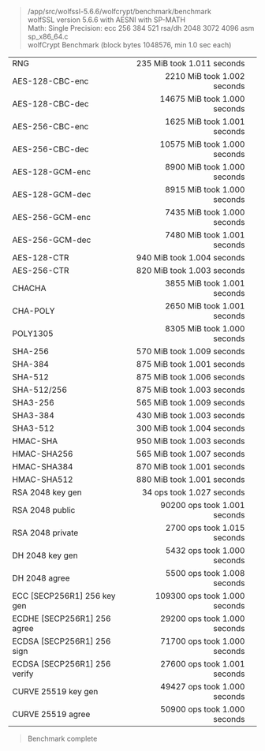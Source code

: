 > /app/src/wolfssl-5.6.6/wolfcrypt/benchmark/benchmark  
> wolfSSL version 5.6.6 with AESNI with SP-MATH  
> Math:   Single Precision: ecc 256 384 521 rsa/dh 2048 3072 4096 asm sp_x86_64.c  
> wolfCrypt Benchmark (block bytes 1048576, min 1.0 sec each)  

|  |  |  |
|:---|---:|---:|
| RNG                           |    235 MiB took 1.011 seconds |
| AES-128-CBC-enc               |   2210 MiB took 1.002 seconds |
| AES-128-CBC-dec               |  14675 MiB took 1.000 seconds |
| AES-256-CBC-enc               |   1625 MiB took 1.001 seconds |
| AES-256-CBC-dec               |  10575 MiB took 1.000 seconds |
| AES-128-GCM-enc               |   8900 MiB took 1.000 seconds |
| AES-128-GCM-dec               |   8915 MiB took 1.000 seconds |
| AES-256-GCM-enc               |   7435 MiB took 1.000 seconds |
| AES-256-GCM-dec               |   7480 MiB took 1.001 seconds |
| AES-128-CTR                   |    940 MiB took 1.004 seconds |
| AES-256-CTR                   |    820 MiB took 1.003 seconds |
| CHACHA                        |   3855 MiB took 1.001 seconds |
| CHA-POLY                      |   2650 MiB took 1.001 seconds |
| POLY1305                      |   8305 MiB took 1.000 seconds |
| SHA-256                       |    570 MiB took 1.009 seconds |
| SHA-384                       |    875 MiB took 1.001 seconds |
| SHA-512                       |    875 MiB took 1.006 seconds |
| SHA-512/256                   |    875 MiB took 1.003 seconds |
| SHA3-256                      |    565 MiB took 1.009 seconds |
| SHA3-384                      |    430 MiB took 1.003 seconds |
| SHA3-512                      |    300 MiB took 1.004 seconds |
| HMAC-SHA                      |    950 MiB took 1.003 seconds |
| HMAC-SHA256                   |    565 MiB took 1.007 seconds |
| HMAC-SHA384                   |    870 MiB took 1.001 seconds |
| HMAC-SHA512                   |    880 MiB took 1.001 seconds |
| RSA   2048            key gen |     34 ops took 1.027 seconds |
| RSA   2048             public |  90200 ops took 1.001 seconds |
| RSA   2048            private |   2700 ops took 1.015 seconds |
| DH    2048            key gen |   5432 ops took 1.000 seconds |
| DH    2048              agree |   5500 ops took 1.008 seconds |
| ECC   [SECP256R1] 256 key gen | 109300 ops took 1.000 seconds |
| ECDHE [SECP256R1] 256   agree |  29200 ops took 1.000 seconds |
| ECDSA [SECP256R1] 256    sign |  71700 ops took 1.000 seconds |
| ECDSA [SECP256R1] 256  verify |  27600 ops took 1.001 seconds |
| CURVE 25519           key gen |  49427 ops took 1.000 seconds |
| CURVE 25519             agree |  50900 ops took 1.000 seconds |

> Benchmark complete